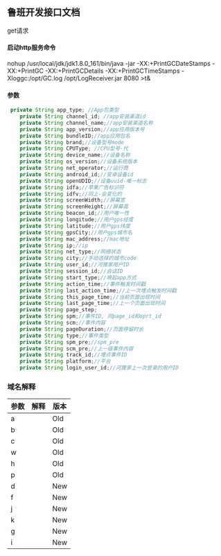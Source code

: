 ## 鲁班开发接口文档



get请求



#### 启动http服务命令

nohup /usr/local/jdk/jdk1.8.0_161/bin/java -jar -XX:+PrintGCDateStamps -XX:+PrintGC -XX:+PrintGCDetails -XX:+PrintGCTimeStamps -Xloggc:/opt/GC.log /opt/LogReceiver.jar 8080  >t&



#### 参数

```java
 private String app_type; //App包类型
    private String channel_id; //app安装渠道id
    private String channel_name;//app安装渠道名称
    private String app_version;//app应用版本号
    private String bundleID;//app应用包名
    private String brand;//设备型号mode
    private String CPUType; //CPU型号-代
    private String device_name;//设备名称
    private String os_version;//设备系统版本
    private String net_operator;//运行商
    private String android_id;//安卓设备id
    private String openUDID;//设备uuid-唯一标志
    private String idfa;//苹果广告标识符
    private String idfv;//同上-会变化的
    private String screenWidth;//屏幕宽
    private String screenHeight;//屏幕高
    private String beacon_id;//用户唯一性
    private String longitude;//用户gps经度
    private String latitude;//用户gps纬度
    private String gpsCity;//用户gps城市名
    private String mac_address;//mac地址
    private String ip;//ip
    private String net_type;//网络状态
    private String city;//手动选择的城市code
    private String user_id;//河狸家用户ID
    private String session_id;//会话ID
    private String start_type;//唤起app方式
    private String action_time;//事件触发时间戳
    private String last_action_time;//上一次埋点触发时间戳
    private String this_page_time;//当前页面出现时间
    private String last_page_time;//上一个页面出现时间
    private String page_step;
    private String spm;//事件ID, 同page_id和oprt_id
    private String scm;//事件内容
    private String pageDuration;//页面停留时长
    private String type;//事件类型
    private String spm_pre;//spm_pre
    private String scm_pre;//上一级事件内容
    private String track_id;//埋点事件ID
    private String platform;//平台
    private String login_user_id;//河狸家上一次登录的用户ID

```



### 域名解释

| 参数 | 解释 | 版本 |
| ---- | ---- | ---- |
| a    |      | Old  |
| b    |      | Old  |
| c    |      | Old  |
| w    |      | Old  |
| h    |      | Old  |
| p    |      | Old  |
| d    |      | New  |
| f    |      | New  |
| j    |      | New  |
| k    |      | New  |
| g    |      | New  |
| i    |      | New  |









